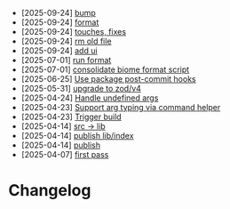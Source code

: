 - [2025-09-24] [bump](https://github.com/RubricLab/cli/commit/410b99791b42458abc4bd35cad4791096b8c5342)
- [2025-09-24] [format](https://github.com/RubricLab/cli/commit/0e2f53e69ca2b5668de4d5bd34a5326dc26e17fc)
- [2025-09-24] [touches, fixes](https://github.com/RubricLab/cli/commit/8c9981291684c9eaee20842b5cf692b3799178f5)
- [2025-09-24] [rm old file](https://github.com/RubricLab/cli/commit/1041d19da0188c9d642cb5937b3084f5f93fe767)
- [2025-09-24] [add ui](https://github.com/RubricLab/cli/commit/a809ae0177be8dfd9aa948b860e51a64fdf639db)
- [2025-07-01] [run format](https://github.com/RubricLab/cli/commit/7ca23a6d4940452913b3111c1d43b7179638dcf9)
- [2025-07-01] [consolidate biome format script](https://github.com/RubricLab/cli/commit/ea2999efb0c28c7a217e81245026d3009bc78081)
- [2025-06-25] [Use package post-commit hooks](https://github.com/RubricLab/cli/commit/93141e16972175bb4b23d83f75c7c800662b7f85)
- [2025-05-31] [upgrade to zod/v4](https://github.com/RubricLab/cli/commit/732c6745223fce13a322c1d2c6015e3dfbc1443e)
- [2025-04-24] [Handle undefined args](https://github.com/RubricLab/cli/commit/f34a9b004438071586bdd126db88a84ab8f1b9b2)
- [2025-04-23] [Support arg typing via command helper](https://github.com/RubricLab/cli/commit/01730221c250dc651a1cc466ff3aef85a4361a1e)
- [2025-04-23] [Trigger build](https://github.com/RubricLab/cli/commit/f48dfb50b8388ca5b9a6762aba521093a8226e5b)
- [2025-04-14] [src -> lib](https://github.com/RubricLab/cli/commit/5366d58c027c275252ef7e79f20afd61183949c6)
- [2025-04-14] [publish lib/index](https://github.com/RubricLab/cli/commit/77d2c126ff9cf6ec9bcbff925d79bcda2b187da6)
- [2025-04-14] [publish](https://github.com/RubricLab/cli/commit/57579caea726ee9f77585a743f97648799f4fd04)
- [2025-04-07] [first pass](https://github.com/RubricLab/cli/commit/392698be5e5b6fd3706876e8d91340d7e1d2951f)
# Changelog

